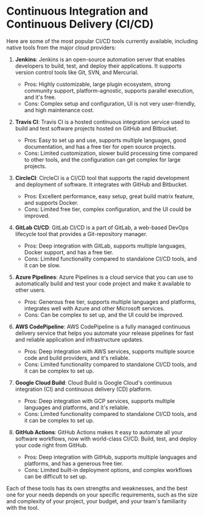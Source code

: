# Continuous Integration and Continuous Delivery (CI/CD)

Here are some of the most popular CI/CD tools currently available, including native tools from the major cloud providers:

1. **Jenkins**: Jenkins is an open-source automation server that enables developers to build, test, and deploy their applications. It supports version control tools like Git, SVN, and Mercurial.

   - Pros: Highly customizable, large plugin ecosystem, strong community support, platform-agnostic, supports parallel execution, and it's free.
   - Cons: Complex setup and configuration, UI is not very user-friendly, and high maintenance cost.

2. **Travis CI**: Travis CI is a hosted continuous integration service used to build and test software projects hosted on GitHub and Bitbucket.

   - Pros: Easy to set up and use, supports multiple languages, good documentation, and has a free tier for open source projects.
   - Cons: Limited customization, slower build processing time compared to other tools, and the configuration can get complex for large projects.

3. **CircleCI**: CircleCI is a CI/CD tool that supports the rapid development and deployment of software. It integrates with GitHub and Bitbucket.

   - Pros: Excellent performance, easy setup, great build matrix feature, and supports Docker.
   - Cons: Limited free tier, complex configuration, and the UI could be improved.

4. **GitLab CI/CD**: GitLab CI/CD is a part of GitLab, a web-based DevOps lifecycle tool that provides a Git-repository manager.

   - Pros: Deep integration with GitLab, supports multiple languages, Docker support, and has a free tier.
   - Cons: Limited functionality compared to standalone CI/CD tools, and it can be slow.

5. **Azure Pipelines**: Azure Pipelines is a cloud service that you can use to automatically build and test your code project and make it available to other users.

   - Pros: Generous free tier, supports multiple languages and platforms, integrates well with Azure and other Microsoft services.
   - Cons: Can be complex to set up, and the UI could be improved.

6. **AWS CodePipeline**: AWS CodePipeline is a fully managed continuous delivery service that helps you automate your release pipelines for fast and reliable application and infrastructure updates.

   - Pros: Deep integration with AWS services, supports multiple source code and build providers, and it's reliable.
   - Cons: Limited functionality compared to standalone CI/CD tools, and it can be complex to set up.

7. **Google Cloud Build**: Cloud Build is Google Cloud's continuous integration (CI) and continuous delivery (CD) platform.

   - Pros: Deep integration with GCP services, supports multiple languages and platforms, and it's reliable.
   - Cons: Limited functionality compared to standalone CI/CD tools, and it can be complex to set up.

8. **GitHub Actions**: GitHub Actions makes it easy to automate all your software workflows, now with world-class CI/CD. Build, test, and deploy your code right from GitHub.

   - Pros: Deep integration with GitHub, supports multiple languages and platforms, and has a generous free tier.
   - Cons: Limited built-in deployment options, and complex workflows can be difficult to set up.

Each of these tools has its own strengths and weaknesses, and the best one for your needs depends on your specific requirements, such as the size and complexity of your project, your budget, and your team's familiarity with the tool.